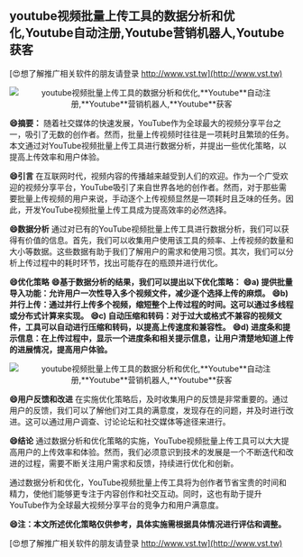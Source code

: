## **youtube视频批量上传工具的数据分析和优化,**Youtube**自动注册,**Youtube**营销机器人,**Youtube**获客**

[😍想了解推广相关软件的朋友请登录 http://www.vst.tw](http://www.vst.tw)

 <center><img src="https://vst.tw/MP4/tuiguang/png/4.png" alt="youtube视频批量上传工具的数据分析和优化,**Youtube**自动注册,**Youtube**营销机器人,**Youtube**获客"></center>

**😄摘要：**
随着社交媒体的快速发展，YouTube作为全球最大的视频分享平台之一，吸引了无数的创作者。然而，批量上传视频时往往是一项耗时且繁琐的任务。本文通过对YouTube视频批量上传工具进行数据分析，并提出一些优化策略，以提高上传效率和用户体验。

**😄引言**
在互联网时代，视频内容的传播越来越受到人们的欢迎。作为一个广受欢迎的视频分享平台，YouTube吸引了来自世界各地的创作者。然而，对于那些需要批量上传视频的用户来说，手动逐个上传视频显然是一项耗时且乏味的任务。因此，开发YouTube视频批量上传工具成为提高效率的必然选择。

**😄数据分析**
通过对已有的YouTube视频批量上传工具进行数据分析，我们可以获得有价值的信息。首先，我们可以收集用户使用该工具的频率、上传视频的数量和大小等数据。这些数据有助于我们了解用户的需求和使用习惯。其次，我们可以分析上传过程中的耗时环节，找出可能存在的瓶颈并进行优化。

**😄优化策略**
**😄基于数据分析的结果，我们可以提出以下优化策略：**
**😄a) 提供批量导入功能：允许用户一次性导入多个视频文件，减少逐个选择上传的麻烦。**
**😄b) 并行上传：通过并行上传多个视频，缩短整个上传过程的时间。这可以通过多线程或分布式计算来实现。**
**😄c) 自动压缩和转码：对于过大或格式不兼容的视频文件，工具可以自动进行压缩和转码，以提高上传速度和兼容性。**
**😄d) 进度条和提示信息：在上传过程中，显示一个进度条和相关提示信息，让用户清楚地知道上传的进展情况，提高用户体验。**

 <center><img src="https://vst.tw/MP4/tuiguang/png/6.png" alt="youtube视频批量上传工具的数据分析和优化,**Youtube**自动注册,**Youtube**营销机器人,**Youtube**获客"></center>

**😄用户反馈和改进**
在实施优化策略后，及时收集用户的反馈是非常重要的。通过用户的反馈，我们可以了解他们对工具的满意度，发现存在的问题，并及时进行改进。这可以通过用户调查、讨论论坛和社交媒体等途径来进行。

**😄结论**
通过数据分析和优化策略的实施，YouTube视频批量上传工具可以大大提高用户的上传效率和体验。然而，我们必须意识到技术的发展是一个不断迭代和改进的过程，需要不断关注用户需求和反馈，持续进行优化和创新。

通过数据分析和优化，YouTube视频批量上传工具将为创作者节省宝贵的时间和精力，使他们能够更专注于内容创作和社交互动。同时，这也有助于提升YouTube作为全球最大视频分享平台的竞争力和用户满意度。

**😄注：本文所述优化策略仅供参考，具体实施需根据具体情况进行评估和调整。**

[😍想了解推广相关软件的朋友请登录 http://www.vst.tw](http://www.vst.tw)



